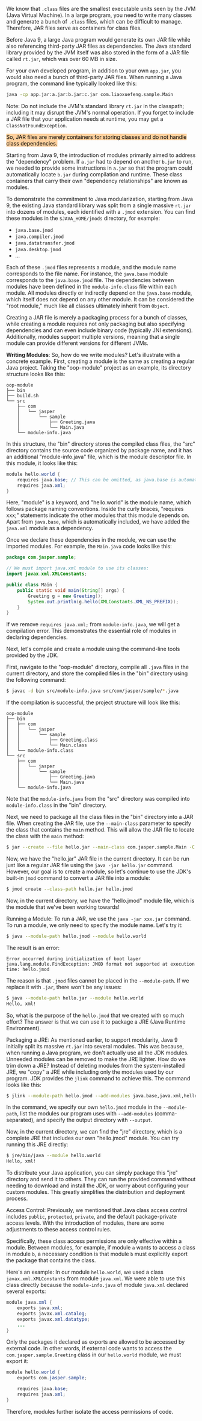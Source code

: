 We know that `.class` files are the smallest executable units seen by the JVM (Java Virtual Machine). In a large program, you need to write many classes and generate a bunch of `.class` files, which can be difficult to manage. Therefore, JAR files serve as containers for class files.

Before Java 9, a large Java program would generate its own JAR file while also referencing third-party JAR files as dependencies. The Java standard library provided by the JVM itself was also stored in the form of a JAR file called `rt.jar`, which was over 60 MB in size.

For your own developed program, in addition to your own `app.jar`, you would also need a bunch of third-party JAR files. When running a Java program, the command line typically looked like this:

```bash
java -cp app.jar:a.jar:b.jar:c.jar com.liaoxuefeng.sample.Main
```

Note: Do not include the JVM's standard library `rt.jar` in the classpath; including it may disrupt the JVM's normal operation. If you forget to include a JAR file that your application needs at runtime, you may get a `ClassNotFoundException`.

<mark style="background: #FFB86CA6;">So, JAR files are merely containers for storing classes and do not handle class dependencies.</mark>

Starting from Java 9, the introduction of modules primarily aimed to address the "dependency" problem. If `a.jar` had to depend on another `b.jar` to run, we needed to provide some instructions in `a.jar` so that the program could automatically locate `b.jar` during compilation and runtime. These class containers that carry their own "dependency relationships" are known as modules.

To demonstrate the commitment to Java modularization, starting from Java 9, the existing Java standard library was split from a single massive `rt.jar` into dozens of modules, each identified with a `.jmod` extension. You can find these modules in the `$JAVA_HOME/jmods` directory, for example:

- `java.base.jmod`
- `java.compiler.jmod`
- `java.datatransfer.jmod`
- `java.desktop.jmod`
- ...

Each of these `.jmod` files represents a module, and the module name corresponds to the file name. For instance, the `java.base` module corresponds to the `java.base.jmod` file. The dependencies between modules have been defined in the `module-info.class` file within each module. All modules directly or indirectly depend on the `java.base` module, which itself does not depend on any other module. It can be considered the "root module," much like all classes ultimately inherit from `Object`.

Creating a JAR file is merely a packaging process for a bunch of classes, while creating a module requires not only packaging but also specifying dependencies and can even include binary code (typically JNI extensions). Additionally, modules support multiple versions, meaning that a single module can provide different versions for different JVMs.

**Writing Modules**:
So, how do we write modules? Let's illustrate with a concrete example. First, creating a module is the same as creating a regular Java project. Taking the "oop-module" project as an example, its directory structure looks like this:

```plaintext
oop-module
├── bin
├── build.sh
└── src
    ├── com
    │   └── jasper
    │       └── sample
    │           ├── Greeting.java
    │           └── Main.java
    └── module-info.java
```

In this structure, the "bin" directory stores the compiled class files, the "src" directory contains the source code organized by package name, and it has an additional "module-info.java" file, which is the module descriptor file. In this module, it looks like this:

```java
module hello.world {
	requires java.base; // This can be omitted, as java.base is automatically included
	requires java.xml;
}
```

Here, "module" is a keyword, and "hello.world" is the module name, which follows package naming conventions. Inside the curly braces, "requires xxx;" statements indicate the other modules that this module depends on. Apart from `java.base`, which is automatically included, we have added the `java.xml` module as a dependency.

Once we declare these dependencies in the module, we can use the imported modules. For example, the `Main.java` code looks like this:

```java
package com.jasper.sample;

// We must import java.xml module to use its classes:
import javax.xml.XMLConstants;

public class Main {
	public static void main(String[] args) {
		Greeting g = new Greeting();
		System.out.println(g.hello(XMLConstants.XML_NS_PREFIX));
	}
}
```

If we remove `requires java.xml;` from `module-info.java`, we will get a compilation error. This demonstrates the essential role of modules in declaring dependencies.

Next, let's compile and create a module using the command-line tools provided by the JDK.

First, navigate to the "oop-module" directory, compile all `.java` files in the current directory, and store the compiled files in the "bin" directory using the following command:

```bash
$ javac -d bin src/module-info.java src/com/jasper/sample/*.java
```

If the compilation is successful, the project structure will look like this:

```plaintext
oop-module
├── bin
│   ├── com
│   │   └── jasper
│   │       └── sample
│   │           ├── Greeting.class
│   │           └── Main.class
│   └── module-info.class
└── src
    ├── com
    │   └── jasper
    │       └── sample
    │           ├── Greeting.java
    │           └── Main.java
    └── module-info.java
```

Note that the `module-info.java` from the "src" directory was compiled into `module-info.class` in the "bin" directory.

Next, we need to package all the class files in the "bin" directory into a JAR file. When creating the JAR file, use the `--main-class` parameter to specify the class that contains the `main` method. This will allow the JAR file to locate the class with the `main` method:

```bash
$ jar --create --file hello.jar --main-class com.jasper.sample.Main -C bin .
```

Now, we have the "hello.jar" JAR file in the current directory. It can be run just like a regular JAR file using the `java -jar hello.jar` command. However, our goal is to create a module, so let's continue to use the JDK's built-in `jmod` command to convert a JAR file into a module:

```bash
$ jmod create --class-path hello.jar hello.jmod
```

Now, in the current directory, we have the "hello.jmod" module file, which is the module that we've been working towards!

Running a Module:
To run a JAR, we use the `java -jar xxx.jar` command. To run a module, we only need to specify the module name. Let's try it:

```bash
$ java --module-path hello.jmod --module hello.world
```

The result is an error:

```plaintext
Error occurred during initialization of boot layer
java.lang.module.FindException: JMOD format not supported at execution time: hello.jmod
```

The reason is that `.jmod` files cannot be placed in the `--module-path`. If we replace it with `.jar`, there won't be any issues:

```bash
$ java --module-path hello.jar --module hello.world
Hello, xml!
```

So, what is the purpose of the `hello.jmod` that we created with so much effort? The answer is that we can use it to package a JRE (Java Runtime Environment).

Packaging a JRE:
As mentioned earlier, to support modularity, Java 9 initially split its massive `rt.jar` into several modules. This was because, when running a Java program, we don't actually use all the JDK modules. Unneeded modules can be removed to make the JRE lighter. How do we trim down a JRE? Instead of deleting modules from the system-installed JRE, we "copy" a JRE while including only the modules used by our program. JDK provides the `jlink` command to achieve this. The command looks like this:

```bash
$ jlink --module-path hello.jmod --add-modules java.base,java.xml,hello.world --output jre/
```

In the command, we specify our own `hello.jmod` module in the `--module-path`, list the modules our program uses with `--add-modules` (comma-separated), and specify the output directory with `--output`.

Now, in the current directory, we can find the "jre" directory, which is a complete JRE that includes our own "hello.jmod" module. You can try running this JRE directly:

```bash
$ jre/bin/java --module hello.world
Hello, xml!
```

To distribute your Java application, you can simply package this "jre" directory and send it to others. They can run the provided command without needing to download and install the JDK, or worry about configuring your custom modules. This greatly simplifies the distribution and deployment process.

Access Control:
Previously, we mentioned that Java class access control includes `public`, `protected`, `private`, and the default package-private access levels. With the introduction of modules, there are some adjustments to these access control rules.

Specifically, these class access permissions are only effective within a module. Between modules, for example, if module `a` wants to access a class in module `b`, a necessary condition is that module `b` must explicitly export the package that contains the class.

Here's an example: In our module `hello.world`, we used a class `javax.xml.XMLConstants` from module `java.xml`. We were able to use this class directly because the `module-info.java` of module `java.xml` declared several exports:

```java
module java.xml {
    exports java.xml;
    exports javax.xml.catalog;
    exports javax.xml.datatype;
    ...
}
```

Only the packages it declared as exports are allowed to be accessed by external code. In other words, if external code wants to access the `com.jasper.sample.Greeting` class in our `hello.world` module, we must export it:

```java
module hello.world {
    exports com.jasper.sample;

    requires java.base;
	requires java.xml;
}
```

Therefore, modules further isolate the access permissions of code.